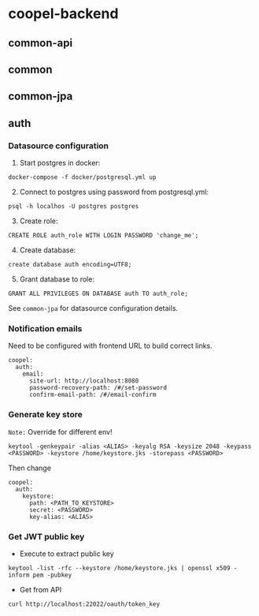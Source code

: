 # coopel-backend

## common-api

## common

## common-jpa

## auth

### Datasource configuration
1. Start postgres in docker:
```
docker-compose -f docker/postgresql.yml up
```
2. Connect to postgres using password from postgresql.yml:
```
psql -h localhos -U postgres postgres
```
3. Create role:
```
CREATE ROLE auth_role WITH LOGIN PASSWORD 'change_me';
```
4. Create database:
```
create database auth encoding=UTF8;
```
5. Grant database to role:
```
GRANT ALL PRIVILEGES ON DATABASE auth TO auth_role;
```

See `common-jpa` for datasource configuration details.
 
### Notification emails
Need to be configured with frontend URL to build correct links.
```
coopel:
  auth:
    email:
      site-url: http://localhost:8080
      password-recovery-path: /#/set-password
      confirm-email-path: /#/email-confirm
```

### Generate key store
`Note:` Override for different env!
~~~
keytool -genkeypair -alias <ALIAS> -keyalg RSA -keysize 2048 -keypass <PASSWORD> -keystore /home/keystore.jks -storepass <PASSWORD>
~~~
Then change 
```
coopel:
  auth:
    keystore:
      path: <PATH_TO_KEYSTORE>
      secret: <PASSWORD>
      key-alias: <ALIAS>
```
### Get JWT public key
- Execute to extract public key
~~~
keytool -list -rfc --keystore /home/keystore.jks | openssl x509 -inform pem -pubkey
~~~
- Get from API
~~~
curl http://localhost:22022/oauth/token_key
~~~


